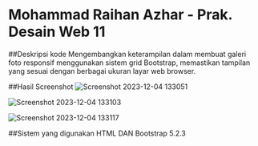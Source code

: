 # Mohammad Raihan Azhar - Prak. Desain Web 11

##Deskripsi kode
Mengembangkan keterampilan dalam membuat galeri foto responsif menggunakan sistem grid Bootstrap, memastikan tampilan yang sesuai dengan berbagai ukuran layar web browser.

##Hasil Screenshot
![Screenshot 2023-12-04 133051](https://github.com/AZHRaihan/Prak11_DW/assets/145973780/034b7f6f-8c79-411e-ac7a-be25272e6be8)

![Screenshot 2023-12-04 133103](https://github.com/AZHRaihan/Prak11_DW/assets/145973780/05a38f54-bc67-43f3-97f4-b124a7798666)

![Screenshot 2023-12-04 133117](https://github.com/AZHRaihan/Prak11_DW/assets/145973780/e8918515-996c-4f24-98c0-a16a6f8392a8)


##Sistem yang digunakan
HTML DAN Bootstrap 5.2.3
